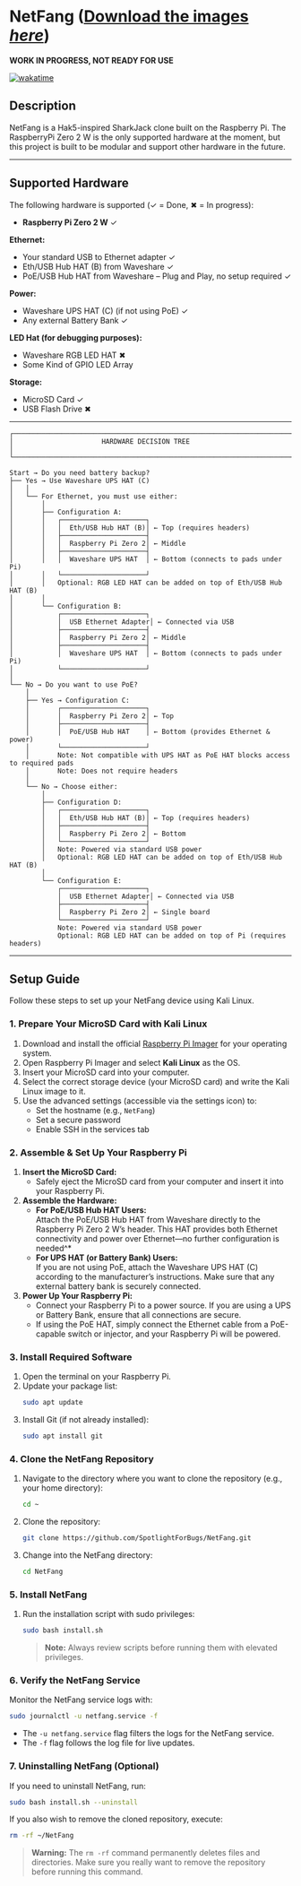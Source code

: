 
# NetFang ([Download the images *here*](https://github.com/Spotlightforbugs/Netfang--build/releaeses/latest))

**WORK IN PROGRESS, NOT READY FOR USE**

[![wakatime](https://wakatime.com/badge/github/SpotlightForBugs/NetFang.svg)](https://wakatime.com/badge/github/SpotlightForBugs/NetFang)

## Description

NetFang is a Hak5-inspired SharkJack clone built on the Raspberry Pi. 
The RaspberryPi Zero 2 W is the only supported hardware at the moment, but this project is built to be modular and support other hardware in the future.


---

## Supported Hardware

The following hardware is supported (✓ = Done, ✖ = In progress):

- **Raspberry Pi Zero 2 W** ✓

**Ethernet:**

- Your standard USB to Ethernet adapter ✓
- Eth/USB Hub HAT (B) from Waveshare ✓
- PoE/USB Hub HAT from Waveshare – Plug and Play, no setup required ✓

**Power:**

- Waveshare UPS HAT (C) (if not using PoE) ✓  
- Any external Battery Bank ✓

**LED Hat (for debugging purposes):**

- Waveshare RGB LED HAT ✖  
- Some Kind of GPIO LED Array 

**Storage:**

- MicroSD Card ✓
- USB Flash Drive ✖ 

---
```plaintext
┌─────────────────────────────────────────────────────────────────────┐
│                      HARDWARE DECISION TREE                         │
└─────────────────────────────────────────────────────────────────────┘

Start → Do you need battery backup?
├── Yes → Use Waveshare UPS HAT (C)
│   │
│   └── For Ethernet, you must use either:
│       │
│       ├── Configuration A:
│       │   ┌─────────────────────┐
│       │   │  Eth/USB Hub HAT (B)│ ← Top (requires headers)
│       │   ├─────────────────────┤
│       │   │  Raspberry Pi Zero 2│ ← Middle
│       │   ├─────────────────────┤
│       │   │  Waveshare UPS HAT  │ ← Bottom (connects to pads under Pi)
│       │   └─────────────────────┘
│       │   Optional: RGB LED HAT can be added on top of Eth/USB Hub HAT (B)
│       │
│       └── Configuration B:
│           ┌─────────────────────┐
│           │  USB Ethernet Adapter│ ← Connected via USB
│           ├─────────────────────┤
│           │  Raspberry Pi Zero 2│ ← Middle
│           ├─────────────────────┤
│           │  Waveshare UPS HAT  │ ← Bottom (connects to pads under Pi)
│           └─────────────────────┘
│
└── No → Do you want to use PoE?
    │
    ├── Yes → Configuration C:
    │       ┌─────────────────────┐
    │       │  Raspberry Pi Zero 2│ ← Top
    │       ├─────────────────────┤
    │       │  PoE/USB Hub HAT    │ ← Bottom (provides Ethernet & power)
    │       └─────────────────────┘
    │       Note: Not compatible with UPS HAT as PoE HAT blocks access to required pads
    │       Note: Does not require headers
    │
    └── No → Choose either:
        │
        ├── Configuration D:
        │   ┌─────────────────────┐
        │   │  Eth/USB Hub HAT (B)│ ← Top (requires headers)
        │   ├─────────────────────┤
        │   │  Raspberry Pi Zero 2│ ← Bottom
        │   └─────────────────────┘
        │   Note: Powered via standard USB power
        │   Optional: RGB LED HAT can be added on top of Eth/USB Hub HAT (B)
        │
        └── Configuration E:
            ┌─────────────────────┐
            │  USB Ethernet Adapter│ ← Connected via USB
            ├─────────────────────┤
            │  Raspberry Pi Zero 2│ ← Single board
            └─────────────────────┘
            Note: Powered via standard USB power
            Optional: RGB LED HAT can be added on top of Pi (requires headers)
```
---

## Setup Guide

Follow these steps to set up your NetFang device using Kali Linux.

### 1. Prepare Your MicroSD Card with Kali Linux

1. Download and install the official [Raspberry Pi Imager](https://www.raspberrypi.com/software/) for your operating system.
2. Open Raspberry Pi Imager and select **Kali Linux** as the OS.
3. Insert your MicroSD card into your computer.
4. Select the correct storage device (your MicroSD card) and write the Kali Linux image to it.
5. Use the advanced settings (accessible via the settings icon) to:
   - Set the hostname (e.g., `NetFang`)
   - Set a secure password
   - Enable SSH in the services tab

### 2. Assemble & Set Up Your Raspberry Pi

1. **Insert the MicroSD Card:**
   - Safely eject the MicroSD card from your computer and insert it into your Raspberry Pi.
2. **Assemble the Hardware:**
   - **For PoE/USB Hub HAT Users:**  
     Attach the PoE/USB Hub HAT from Waveshare directly to the Raspberry Pi Zero 2 W’s header. This HAT provides both Ethernet connectivity and power over Ethernet—no further configuration is needed^*
   - **For UPS HAT (or Battery Bank) Users:**  
     If you are not using PoE, attach the Waveshare UPS HAT (C) according to the manufacturer’s instructions. Make sure that any external battery bank is securely connected.
3. **Power Up Your Raspberry Pi:**
   - Connect your Raspberry Pi to a power source. If you are using a UPS or Battery Bank, ensure that all connections are secure.
   - If using the PoE HAT, simply connect the Ethernet cable from a PoE-capable switch or injector, and your Raspberry Pi will be powered.

### 3. Install Required Software

1. Open the terminal on your Raspberry Pi.
2. Update your package list:
   ```bash
   sudo apt update
   ```
3. Install Git (if not already installed):
   ```bash
   sudo apt install git
   ```

### 4. Clone the NetFang Repository

1. Navigate to the directory where you want to clone the repository (e.g., your home directory):
   ```bash
   cd ~
   ```
2. Clone the repository:
   ```bash
   git clone https://github.com/SpotlightForBugs/NetFang.git
   ```
3. Change into the NetFang directory:
   ```bash
   cd NetFang
   ```

### 5. Install NetFang

1. Run the installation script with sudo privileges:
   ```bash
   sudo bash install.sh
   ```
   > **Note:** Always review scripts before running them with elevated privileges.

### 6. Verify the NetFang Service

Monitor the NetFang service logs with:
```bash
sudo journalctl -u netfang.service -f
```
- The `-u netfang.service` flag filters the logs for the NetFang service.
- The `-f` flag follows the log file for live updates.

### 7. Uninstalling NetFang (Optional)

If you need to uninstall NetFang, run:
```bash
sudo bash install.sh --uninstall
```
If you also wish to remove the cloned repository, execute:
```bash
rm -rf ~/NetFang
```
> **Warning:** The `rm -rf` command permanently deletes files and directories. Make sure you really want to remove the repository before running this command.
